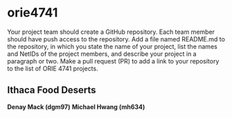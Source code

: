 # orie4741

Your project team should create a GitHub repository. Each team member should have push access to the repository. Add a file named README.md to the repository, in which you state the name of your project, list the names and NetIDs of the project members, and describe your project in a paragraph or two. Make a pull request (PR) to add a link to your repository to the list of ORIE 4741 projects.

## Ithaca Food Deserts
**Denay Mack (dgm97)**
**Michael Hwang (mh634)**
